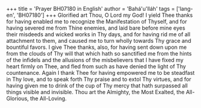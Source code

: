 +++
title = 'Prayer BH07180 in English'
author = 'Bahá'u'lláh'
tags = ['lang-en', 'BH07180']
+++
Glorified art Thou, O Lord my God!  I yield Thee thanks for having enabled me to recognize the Manifestation of Thyself, and for having severed me from Thine enemies, and laid bare before mine eyes their misdeeds and wicked works in Thy days, and for having rid me of all attachment to them, and caused me to turn wholly towards Thy grace and bountiful favors.  I give Thee thanks, also, for having sent down upon me from the clouds of Thy will that which hath so sanctified me from the hints of the infidels and the allusions of the misbelievers that I have fixed my heart firmly on Thee, and fled from such as have denied the light of Thy countenance.  Again I thank Thee for having empowered me to be steadfast in Thy love, and to speak forth Thy praise and to extol Thy virtues, and for having given me to drink of the cup of Thy mercy that hath surpassed all things visible and invisible.
Thou art the Almighty, the Most Exalted, the All-Glorious, the All-Loving.
